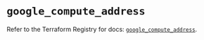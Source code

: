 # `google_compute_address`

Refer to the Terraform Registry for docs: [`google_compute_address`](https://registry.terraform.io/providers/hashicorp/google/6.35.0/docs/resources/compute_address).
